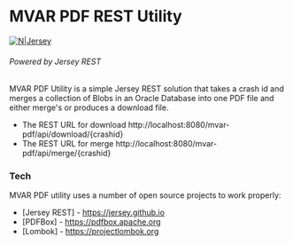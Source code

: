 # MVAR PDF REST Utility


[![N|Jersey](https://jersey.github.io/images/jersey_logo.png)](https://jersey.github.io/) 
###### Powered by Jersey REST


MVAR PDF Utility is a simple Jersey REST solution that takes a crash id and merges a collection of Blobs in an Oracle Database into one PDF file and either merge's or produces a download file.

  - The REST URL for download http://localhost:8080/mvar-pdf/api/download/{crashid}
  - The REST URL for merge http://localhost:8080/mvar-pdf/api/merge/{crashid}

### Tech

MVAR PDF utility uses a number of open source projects to work properly:

* [Jersey REST] - https://jersey.github.io
* [PDFBox] - https://pdfbox.apache.org
* [Lombok] - https://projectlombok.org
